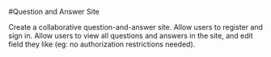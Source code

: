 #Question and Answer Site

Create a collaborative question-and-answer site. Allow users to register and sign in. Allow users to view all questions and answers in the site, and edit field they like (eg: no authorization restrictions needed).
